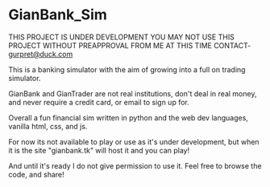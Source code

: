 # GianBank_Sim

THIS PROJECT IS UNDER DEVELOPMENT
YOU MAY NOT USE THIS PROJECT WITHOUT PREAPPROVAL FROM ME AT THIS TIME
CONTACT- gurpret@duck.com

This is a banking simulator with the aim of growing into a full on trading simulator.

GianBank and GianTrader are not real institutions, don't deal in real money, and never require a credit card, or email to sign up for.

Overall a fun financial sim written in python and the web dev languages, vanilla html, css, and js.

For now its not available to play or use as it's under development, but when it is the site "gianbank.tk" will host it and you can play!

And until it's ready I do not give permission to use it. Feel free to browse the code, and share!
